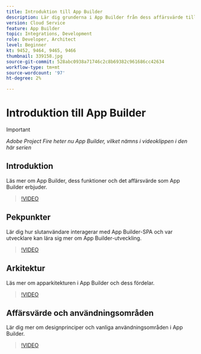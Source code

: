 ```yaml
---
title: Introduktion till App Builder
description: Lär dig grunderna i App Builder från dess affärsvärde till dess arkitektur.
version: Cloud Service
feature: App Builder
topic: Integrations, Development
role: Developer, Architect
level: Beginner
kt: 9452, 9464, 9465, 9466
thumbnail: 339158.jpg
source-git-commit: 528abc0938a71746c2c8b69382c961686cc42634
workflow-type: tm+mt
source-wordcount: '97'
ht-degree: 2%

---
```



# Introduktion till App Builder

>[!IMPORTANT]
>
> _Adobe Project Fire heter nu App Builder, vilket nämns i videoklippen i den här serien_

## Introduktion

Läs mer om App Builder, dess funktioner och det affärsvärde som App Builder erbjuder.

>[!VIDEO](https://video.tv.adobe.com/v/339158/?quality=12&learn=on)

## Pekpunkter

Lär dig hur slutanvändare interagerar med App Builder-SPA och var utvecklare kan lära sig mer om App Builder-utveckling.

>[!VIDEO](https://video.tv.adobe.com/v/339159/?quality=12&learn=on)

## Arkitektur

Läs mer om apparkitekturen i App Builder och dess fördelar.

>[!VIDEO](https://video.tv.adobe.com/v/339160/?quality=12&learn=on)

## Affärsvärde och användningsområden

Lär dig mer om designprinciper och vanliga användningsområden i App Builder.

>[!VIDEO](https://video.tv.adobe.com/v/339161/?quality=12&learn=on)
